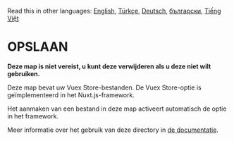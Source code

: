 Read this in other languages: [English](READMEen.md), [Türkçe](READMEtr.md), [Deutsch](READMEde.md), [български](READMEbg.md), [Tiếng Việt](READMEvi.md)


# OPSLAAN

**Deze map is niet vereist, u kunt deze verwijderen als u deze niet wilt gebruiken.**

Deze map bevat uw Vuex Store-bestanden.
De Vuex Store-optie is geïmplementeerd in het Nuxt.js-framework.

Het aanmaken van een bestand in deze map activeert automatisch de optie in het framework.

Meer informatie over het gebruik van deze directory in [de documentatie](https://nuxtjs.org/guide/vuex-store).
